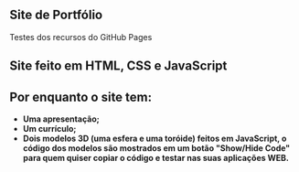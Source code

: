 ## Site de Portfólio

Testes dos recursos do GitHub Pages

## Site feito em HTML, CSS e JavaScript

## Por enquanto o site tem:
- **Uma apresentação;**
- **Um currículo;**
- **Dois modelos 3D (uma esfera e uma toróide) feitos em JavaScript, o código dos modelos são mostrados em um botão "Show/Hide Code" para quem quiser copiar o código e testar nas suas aplicações WEB.**

